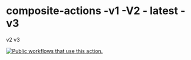 # composite-actions -v1 -V2 - latest -v3
v2 v3

[![Public workflows that use this action.](https://img.shields.io/endpoint?url=https%3A%2F%2Fapi-endbug.vercel.app%2Fapi%2Fgithub-actions%2Fused-by%3Faction%3DTest-Spike%2Fcomposite-actions%26badge%3Dtrue)](https://github.com/search?o=desc&q=Test-Spike+composite-actions+path%3A.github%2Fworkflows+language%3AYAML&s=&type=Code)
